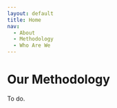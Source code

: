 ```yaml
---
layout: default
title: Home
nav: 
  - About
  - Methodology
  - Who Are We
---
```


# Our Methodology

To do.


